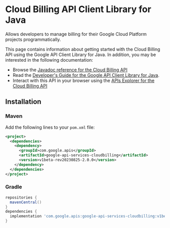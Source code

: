 # Cloud Billing API Client Library for Java

Allows developers to manage billing for their Google Cloud Platform projects programmatically.

This page contains information about getting started with the Cloud Billing API
using the Google API Client Library for Java. In addition, you may be interested
in the following documentation:

* Browse the [Javadoc reference for the Cloud Billing API][javadoc]
* Read the [Developer's Guide for the Google API Client Library for Java][google-api-client].
* Interact with this API in your browser using the [APIs Explorer for the Cloud Billing API][api-explorer]

## Installation

### Maven

Add the following lines to your `pom.xml` file:

```xml
<project>
  <dependencies>
    <dependency>
      <groupId>com.google.apis</groupId>
      <artifactId>google-api-services-cloudbilling</artifactId>
      <version>v1beta-rev20230825-2.0.0</version>
    </dependency>
  </dependencies>
</project>
```

### Gradle

```gradle
repositories {
  mavenCentral()
}
dependencies {
  implementation 'com.google.apis:google-api-services-cloudbilling:v1beta-rev20230825-2.0.0'
}
```

[javadoc]: https://googleapis.dev/java/google-api-services-cloudbilling/latest/index.html
[google-api-client]: https://github.com/googleapis/google-api-java-client/
[api-explorer]: https://developers.google.com/apis-explorer/#p/cloudbilling/v1/
